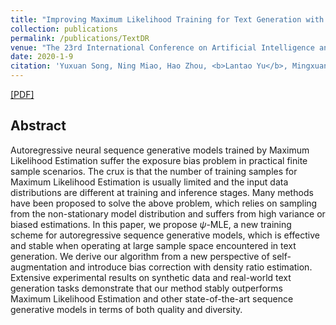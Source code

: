 ```yaml
---
title: "Improving Maximum Likelihood Training for Text Generation with Density Ratio Estimation"
collection: publications
permalink: /publications/TextDR
venue: "The 23rd International Conference on Artificial Intelligence and Statistics."
date: 2020-1-9
citation: 'Yuxuan Song, Ning Miao, Hao Zhou, <b>Lantao Yu</b>, Mingxuan Wang, Lei Li. <b>AISTATS 2020</b>.'
---
```


[[PDF]](https://lantaoyu.github.io/files/aistats2020.pdf)

## Abstract
Autoregressive neural sequence generative models trained by Maximum Likelihood Estimation suffer the exposure bias problem in practical finite sample scenarios. The crux is that the number of training samples for Maximum Likelihood Estimation is usually limited and the input data distributions are different at training and inference stages. Many methods have been proposed to solve the above problem, which relies on sampling from the non-stationary model distribution and suffers from high variance or biased estimations. In this paper, we propose $\psi$-MLE, a new training scheme for autoregressive sequence generative models, which is effective and stable when operating at large sample space encountered in text generation. We derive our algorithm from a new perspective of self-augmentation and introduce bias correction with density ratio estimation. Extensive experimental results on synthetic data and real-world text generation tasks demonstrate that our method stably outperforms Maximum Likelihood Estimation and other state-of-the-art sequence generative models in terms of both quality and diversity.